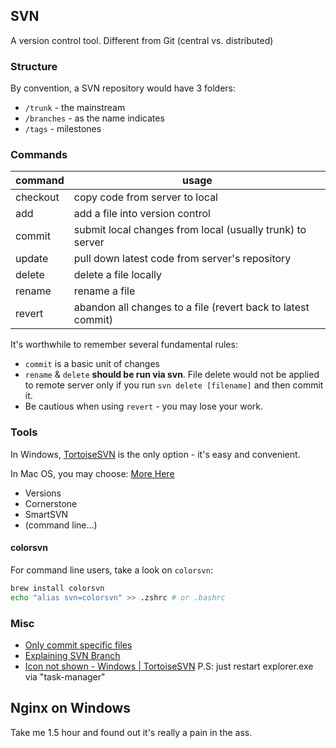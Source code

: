 ## SVN

A version control tool. Different from Git (central vs. distributed)

### Structure

By convention, a SVN repository would have 3 folders:

* `/trunk` - the mainstream
* `/branches` - as the name indicates
* `/tags` - milestones

### Commands

command | usage
--------|-------
checkout| copy code from server to local
add| add a file into version control
commit| submit local changes from local (usually trunk) to server
update| pull down latest code from server's repository
delete| delete a file locally
rename| rename a file
revert| abandon all changes to a file (revert back to latest commit)

It's worthwhile to remember several fundamental rules:

* `commit` is a basic unit of changes
* `rename` & `delete` **should be run via svn**. File delete would not be applied to remote server only if you run `svn delete [filename]` and then commit it.
* Be cautious when using `revert` - you may lose your work.

### Tools

In Windows, [TortoiseSVN](http://tortoisesvn.net/) is the only option - it's easy and convenient.

In Mac OS, you may choose: [More Here](http://www.zhihu.com/question/19705164)

* Versions
* Cornerstone
* SmartSVN
* (command line...)

#### colorsvn

For command line users, take a look on `colorsvn`:

```sh
brew install colorsvn
echo "alias svn=colorsvn" >> .zshrc # or .bashrc
```

### Misc

* [Only commit specific files](http://stackoverflow.com/questions/1516188/svn-commit-specific-files)
* [Explaining SVN Branch](http://www.cnblogs.com/huang0925/p/3254243.html)
* [Icon not shown - Windows | TortoiseSVN](http://www.cnblogs.com/likebeta/archive/2012/07/01/2571731.html) P.S: just restart explorer.exe via "task-manager"

## Nginx on Windows

Take me 1.5 hour and found out it's really a pain in the ass.
